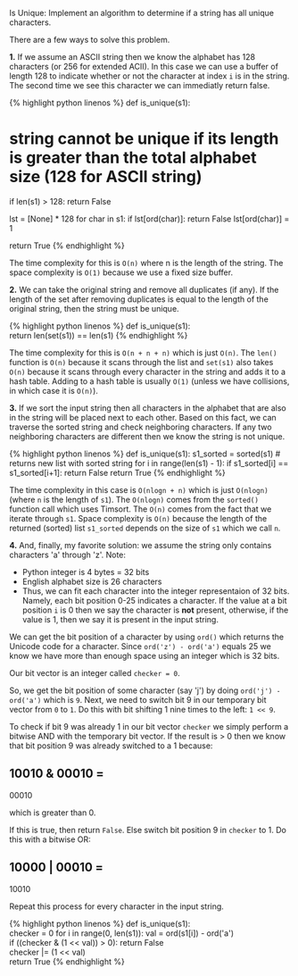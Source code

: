 Is Unique: Implement an algorithm to determine if a string has all unique characters.

There are a few ways to solve this problem.

**1.** If we assume an ASCII string then we know the alphabet has 128 characters (or 256 for extended ACII). In this case we can use a buffer of length 128 to indicate whether or not the character at index `i` is in the string. The second time we see this character we can immediatly return false.

{% highlight python linenos %}
def is_unique(s1):  
  # string cannot be unique if its length is greater than the total alphabet size (128 for ASCII string)
  if len(s1) > 128:
    return False

  lst = [None] * 128
  for char in s1:
    if lst[ord(char)]:
      return False
    lst[ord(char)] = 1

  return True
{% endhighlight %}

The time complexity for this is `O(n)` where n is the length of the string. The space complexity is `O(1)` because we use a fixed size buffer.

**2.** We can take the original string and remove all duplicates (if any). If the length of the set after removing duplicates is equal to the length of the original string, then the string must be unique.

{% highlight python linenos %}
def is_unique(s1):  
  return len(set(s1)) == len(s1)
{% endhighlight %}

The time complexity for this is `O(n + n + n)` which is just `O(n)`. The `len()` function is `O(n)` because it scans through the list and `set(s1)` also takes `O(n)` because it scans through every character in the string and adds it to a hash table. Adding to a hash table is usually `O(1)` (unless we have collisions, in which case it is `O(n)`).

**3.** If we sort the input string then all characters in the alphabet that are also in the string will be placed next to each other. Based on this fact, we can traverse the sorted string and check neighboring characters. If any two neighboring characters are different then we know the string is not unique.

{% highlight python linenos %}
def is_unique(s1):
  s1_sorted = sorted(s1) # returns new list with sorted string
  for i in range(len(s1) - 1):
    if s1_sorted[i] == s1_sorted[i+1]:
      return False
  return True
{% endhighlight %}

The time complexity in this case is `O(nlogn + n)` which is just `O(nlogn)` (where `n` is the length of `s1`). The `O(nlogn)` comes from the `sorted()` function call which uses Timsort. The `O(n)` comes from the fact that we iterate through `s1`. Space complexity is `O(n)` because the length of the returned (sorted) list `s1_sorted` depends on the size of `s1` which we call `n`.

**4.** And, finally, my favorite solution: we assume the string only contains characters 'a' through 'z'. Note:
- Python integer is 4 bytes = 32 bits
- English alphabet size is 26 characters
- Thus, we can fit each character into the integer representaion of 32 bits. Namely, each bit position 0-25 indicates a character. If the value at a bit position `i` is 0 then we say the character is **not** present, otherwise, if the value is 1, then we say it is present in the input string.

We can get the bit position of a character by using `ord()` which returns the Unicode code for a character. Since `ord('z') - ord('a')` equals 25 we know we have more than enough space using an integer which is 32 bits.

Our bit vector is an integer called `checker = 0`.

So, we get the bit position of some character (say 'j') by doing `ord('j') - ord('a')` which is `9`. Next, we need to switch bit 9 in our temporary bit vector from `0` to `1`. Do this with bit shifting 1 nine times to the left: `1 << 9`.

To check if bit 9 was already 1 in our bit vector `checker` we simply perform a bitwise AND with the temporary bit vector. If the result is > 0 then we know that bit position 9 was already switched to a 1 because:

10010 &
00010 =
-----
00010

which is greater than 0.

If this is true, then return `False`. Else switch bit position 9 in `checker` to 1. Do this with a bitwise OR:

10000 |
00010 =
-----
10010

Repeat this process for every character in the input string.

{% highlight python linenos %}
def is_unique(s1):  
  checker = 0
  for i in range(0, len(s1)):
    val = ord(s1[i]) - ord('a')        
    if ((checker & (1 << val)) > 0):
      return False    
    checker |= (1 << val)    
  return True
{% endhighlight %}
